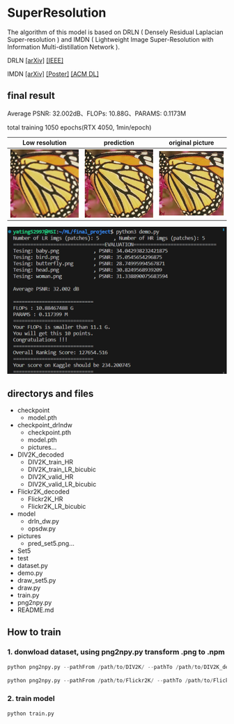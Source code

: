 # SuperResolution

The algorithm of this model is based on 
DRLN ( Densely Residual Laplacian Super-resolution ) and 
IMDN ( Lightweight Image Super-Resolution with Information Multi-distillation Network ).

DRLN
[[arXiv]](https://arxiv.org/abs/1906.12021)
[[IEEE]](https://www.computer.org/csdl/journal/tp/5555/01/09185010/1mNmSufHH8c)

IMDN 
[[arXiv]](https://arxiv.org/pdf/1909.11856v1.pdf)
[[Poster]](https://github.com/Zheng222/IMDN/blob/master/images/acmmm19_poster.pdf)
[[ACM DL]](https://dl.acm.org/doi/10.1145/3343031.3351084)



## final result
Average PSNR: 32.002dB、FLOPs: 10.88G、PARAMS: 0.1173M

total training 1050 epochs(RTX 4050, 1min/epoch)

| Low resolution | prediction | original picture |
| ------- | ------- | ------- |
| ![Low resolution](./pictures/2_lq.png) | ![prediction](./pictures/2_pred.png) | ![original picture](./pictures/2_gt.png) |

![performance image](./pictures/performance.png)

## directorys and files
- checkpoint
  - model.pth
- checkpoint_drlndw
  - checkpoint.pth
  - model.pth
  - pictures...
- DIV2K_decoded
  - DIV2K_train_HR
  - DIV2K_train_LR_bicubic
  - DIV2K_valid_HR
  - DIV2K_valid_LR_bicubic
- Flickr2K_decoded
  - Flickr2K_HR
  - Flickr2K_LR_bicubic
- model
  - drln_dw.py
  - opsdw.py
- pictures
  - pred_set5.png...
- Set5
- test
- dataset.py
- demo.py
- draw_set5.py
- draw.py
- train.py
- png2npy.py
- README.md

## How to train

### 1. donwload dataset, using png2npy.py transform .png to .npm
```python
python png2npy.py --pathFrom /path/to/DIV2K/ --pathTo /path/to/DIV2K_decoded/
```
```python
python png2npy.py --pathFrom /path/to/Flickr2K/ --pathTo /path/to/Flickr2K_decoded/
```
### 2. train model
```python
python train.py
```
